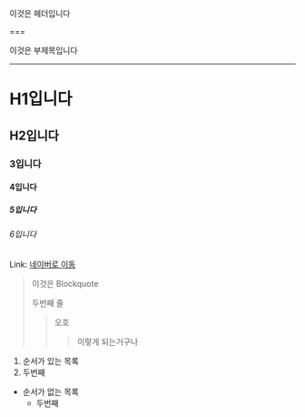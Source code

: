 이것은 헤더입니다

===



이것은 부제목입니다

---



# H1입니다

## H2입니다

### 3입니다

#### 4입니다

##### 5입니다

###### 6입니다



Link: [네이버로 이동](https://www.naver.com)



> 이것은 Blockquote
>
> 두번째 줄
>
> > 오호
> >
> > > 이렇게 되는거구나





1. 순서가 있는 목록
2. 두번째



* 순서가 없는 목록
  * 두번째

​    
